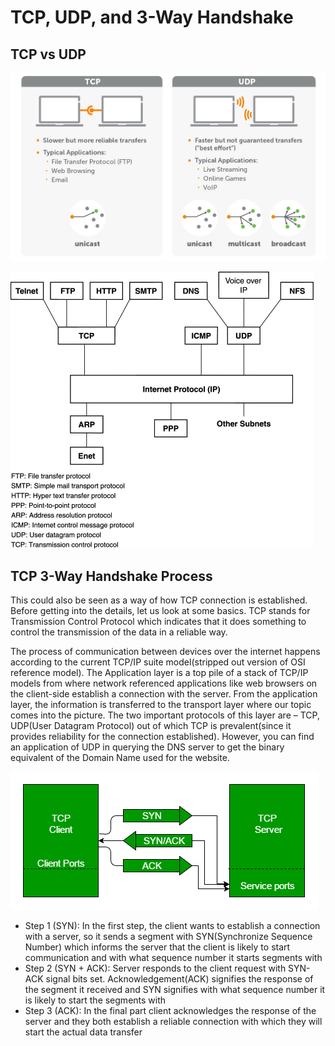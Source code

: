 # TCP, UDP, and 3-Way Handshake

## TCP vs UDP

![IMAGE 2023-11-01 14:52:42.jpg](../../../_resources/IMAGE%202023-11-01%2014_52_42.jpg)

![IMAGE 2023-11-01 14:52:45.jpg](../../../_resources/IMAGE%202023-11-01%2014_52_45.jpg)

## TCP 3-Way Handshake Process

This could also be seen as a way of how TCP connection is established. Before getting into the details, let us look at some basics. TCP stands for Transmission Control Protocol which indicates that it does something to control the transmission of the data in a reliable way.

The process of communication between devices over the internet happens according to the current TCP/IP suite model(stripped out version of OSI reference model). The Application layer is a top pile of a stack of TCP/IP models from where network referenced applications like web browsers on the client-side establish a connection with the server. From the application layer, the information is transferred to the transport layer where our topic comes into the picture. The two important protocols of this layer are – TCP, UDP(User Datagram Protocol) out of which TCP is prevalent(since it provides reliability for the connection established). However, you can find an application of UDP in querying the DNS server to get the binary equivalent of the Domain Name used for the website.

![1bb4b3e15d7cec32fb6a4b12440650bb.png](../../../_resources/1bb4b3e15d7cec32fb6a4b12440650bb.png)

- Step 1 (SYN): In the first step, the client wants to establish a connection with a server, so it sends a segment with SYN(Synchronize Sequence Number) which informs the server that the client is likely to start communication and with what sequence number it starts segments with
- Step 2 (SYN + ACK): Server responds to the client request with SYN-ACK signal bits set. Acknowledgement(ACK) signifies the response of the segment it received and SYN signifies with what sequence number it is likely to start the segments with
- Step 3 (ACK): In the final part client acknowledges the response of the server and they both establish a reliable connection with which they will start the actual data transfer

